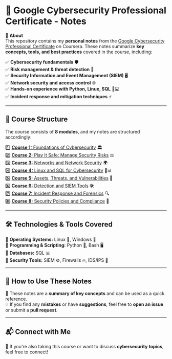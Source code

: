 # 🔐 Google Cybersecurity Professional Certificate - Notes  

📌 **About**  
This repository contains my **personal notes** from the [Google Cybersecurity Professional Certificate](https://www.coursera.org/professional-certificates/google-cybersecurity) on Coursera. These notes summarize **key concepts, tools, and best practices** covered in the course, including:  

✅ **Cybersecurity fundamentals** 🛡️  
✅ **Risk management & threat detection** 🚨  
✅ **Security Information and Event Management (SIEM)** 🖥️  
✅ **Network security and access control** 🌐  
✅ **Hands-on experience with Python, Linux, SQL** 🐍💻  
✅ **Incident response and mitigation techniques** ⚡  

---  

## 📖 Course Structure  
The course consists of **8 modules**, and my notes are structured accordingly:  

1️⃣ [**Course 1:** Foundations of Cybersecurity](https://github.com/M-F-Tushar/Google-Cybersecurity-Professional-Certificate/tree/main/Course%201%3A%20Foundations%20of%20Cybersecurity) 🏛️  
2️⃣ [**Course 2:** Play It Safe: Manage Security Risks](https://github.com/M-F-Tushar/Google-Cybersecurity-Professional-Certificate/tree/main/Course%202%3A%20Play%20It%20Safe%3A%20Manage%20Security%20Risks) ⚖️  
3️⃣ [**Course 3:** Networks and Network Security](https://github.com/M-F-Tushar/Google-Cybersecurity-Professional-Certificate/tree/main/Course%203%3A%20Networks%20and%20Network%20Security) 🌍  
4️⃣ [**Course 4:** Linux and SQL for Cybersecurity](https://github.com/M-F-Tushar/Google-Cybersecurity-Professional-Certificate/tree/main/Course%204%3A%20Linux%20and%20SQL%20for%20Cybersecurity) 🐧📊  
5️⃣ [**Course 5:** Assets, Threats, and Vulnerabilities](course-5.md) 🎯  
6️⃣ [**Course 6:** Detection and SIEM Tools](course-6.md) 🛠️  
7️⃣ [**Course 7:** Incident Response and Forensics](course-7.md) 🔍  
8️⃣ [**Course 8:** Security Policies and Compliance](course-8.md) 📜  

---  

## 🛠 Technologies & Tools Covered  
🔹 **Operating Systems:** Linux 🐧, Windows 🏁  
🔹 **Programming & Scripting:** Python 🐍, Bash 🖥️  
🔹 **Databases:** SQL 📊  
🔹 **Security Tools:** SIEM ⚙️, Firewalls 🔥, IDS/IPS 🛑  

---  

## 📂 How to Use These Notes  
📌 These notes are a **summary of key concepts** and can be used as a quick reference.  
💡 If you find any **mistakes** or have **suggestions**, feel free to **open an issue** or submit a **pull request**.  

---  

## 📬 Connect with Me  
🚀 If you're also taking this course or want to discuss **cybersecurity topics**, feel free to connect!  
